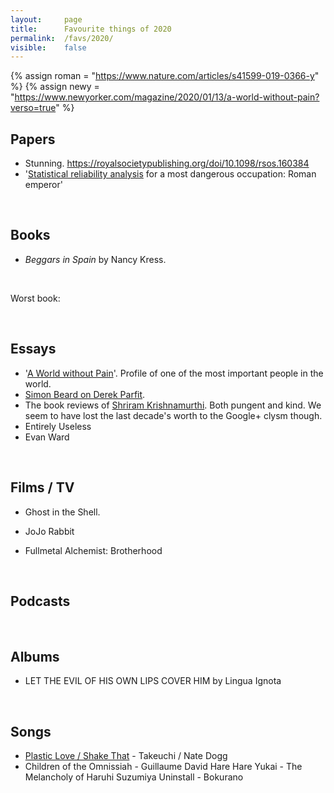 ```yaml
---
layout:     page
title:      Favourite things of 2020
permalink:  /favs/2020/
visible:    false
---
```


{%	assign roman = "https://www.nature.com/articles/s41599-019-0366-y"	%}
{%	assign newy = "https://www.newyorker.com/magazine/2020/01/13/a-world-without-pain?verso=true"		%}



## Papers

* Stunning. https://royalsocietypublishing.org/doi/10.1098/rsos.160384
* '<a href="{{roman}}">Statistical reliability analysis</a> for a most dangerous occupation: Roman emperor'

<br>

## Books

* _Beggars in Spain_ by Nancy Kress.


<br>

Worst book: 

<br>

## Essays

* '<a href="{{newy}}">A World without Pain</a>'. Profile of one of the most important people in the world.
* [Simon Beard on Derek Parfit](https://sjbeard.weebly.com/parfit-bio.html).
* The book reviews of [Shriram Krishnamurthi](https://cs.brown.edu/~sk/Personal/Books/). Both pungent and kind. We seem to have lost the last decade's worth to the Google+ clysm though.
* Entirely Useless
* Evan Ward

<br>

## Films / TV

* Ghost in the Shell.
* JoJo Rabbit

* Fullmetal Alchemist: Brotherhood

<br>

## Podcasts



<br>

## Albums

* LET THE EVIL OF HIS OWN LIPS COVER HIM by Lingua Ignota

<br>

## Songs

* [Plastic Love / Shake That](https://www.youtube.com/watch?v=WrjwGPb0Hvw) - Takeuchi / Nate Dogg
* Children of the Omnissiah - Guillaume David
Hare Hare Yukai - The Melancholy of Haruhi Suzumiya
Uninstall - Bokurano